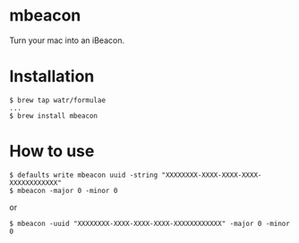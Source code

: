 # mbeacon
Turn your mac into an iBeacon.

# Installation

```
$ brew tap watr/formulae
...
$ brew install mbeacon
```

# How to use

```
$ defaults write mbeacon uuid -string "XXXXXXXX-XXXX-XXXX-XXXX-XXXXXXXXXXXX"
$ mbeacon -major 0 -minor 0
```

or 

```
$ mbeacon -uuid "XXXXXXXX-XXXX-XXXX-XXXX-XXXXXXXXXXXX" -major 0 -minor 0
```
